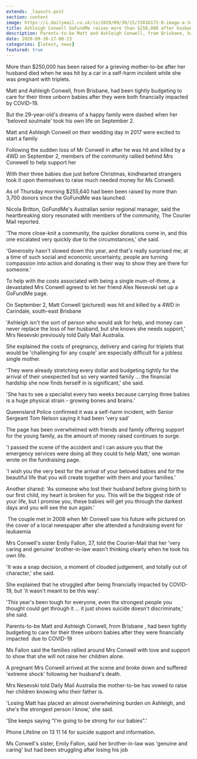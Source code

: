 ```yaml
---
extends: _layouts.post
section: content
image: https://i.dailymail.co.uk/1s/2020/09/30/15/33816172-0-image-a-34_1601476263151.jpg 
title: Ashleigh Conwell GoFundMe raises more than $250,000 after husbands sudden suicide 
description: Parents-to-be Matt and Ashleigh Conwell, from Brisbane, had been tightly budgeting to care for their three unborn babies after they were financially impacted by COVID-19. 
date: 2020-09-30-17-00-23 
categories: [latest, news] 
featured: true 
--- 
```

More than $250,000 has been raised for a grieving mother-to-be after her husband died when he was hit by a car in a self-harm incident while she was pregnant with triplets.   

Matt and Ashleigh Conwell, from Brisbane, had been tightly budgeting to care for their three unborn babies after they were both financially impacted by COVID-19.

But the 29-year-old's dreams of a happy family were dashed when her 'beloved soulmate' took his own life on September 2. 

Matt and Ashleigh Conwell on their wedding day in 2017 were excited to start a family

Following the sudden loss of Mr Conwell in after he was hit and killed by a 4WD on September 2, members of the community rallied behind Mrs Conewell to help support her

With their three babies due just before Christmas, kindhearted strangers took it upon themselves to raise much needed money for Ms Conwell.

As of Thursday morning $255,640 had been been raised by more than 3,700 donors since the GoFundMe was launched. 

Nicola Britton, GoFundMe's Australian senior regional manager, said the heartbreaking story resonated with members of the community, The Courier Mail reported. 

'The more close-knit a community, the quicker donations come in, and this one escalated very quickly due to the circumstances,' she said.

'Generosity hasn't slowed down this year, and that's really surprised me; at a time of such social and economic uncertainty, people are turning compassion into action and donating is their way to show they are there for someone.'

To help with the costs associated with being a single mum-of-three, a devastated Mrs Conwell agreed to let her friend Alex Nesevski set up a GoFundMe page.

On September 2, Matt Conwell (pictured) was hit and killed by a 4WD in Carindale, south-east Brisbane

'Ashleigh isn't the sort of person who would ask for help, and money can never replace the loss of her husband, but she knows she needs support,' Mrs Nesevski previously told Daily Mail Australia.

She explained the costs of pregnancy, delivery and caring for triplets that would be 'challenging for any couple' are especially difficult for a jobless single mother. 

'They were already stretching every dollar and budgeting tightly for the arrival of their unexpected but so very wanted family ... the financial hardship she now finds herself in is significant,' she said.  

'She has to see a specialist every two weeks because carrying three babies is a huge physical strain - growing bones and brains.'

Queensland Police confirmed it was a self-harm incident, with Senior Sergeant Tom Nelson saying it had been 'very sad'

The page has been overwhelmed with friends and family offering support for the young family, as the amount of money raised continues to surge.

'I passed the scene of the accident and I can assure you that the emergency services were doing all they could to help Matt,' one woman wrote on the fundraising page.

'I wish you the very best for the arrival of your beloved babies and for the beautiful life that you will create together with them and your families.'

Another shared: 'As someone who lost their husband before giving birth to our first child, my heart is broken for you. This will be the biggest ride of your life, but I promise you, these babies will get you through the darkest days and you will see the sun again.'  

 The couple met in 2008 when Mr Conwell saw his future wife pictured on the cover of a local newspaper after she attended a fundraising event for leukaemia

Mrs Conwell's sister Emily Fallon, 27, told the Courier-Mail that her 'very caring and genuine' brother-in-law wasn't thinking clearly when he took his own life.

'It was a snap decision, a moment of clouded judgement, and totally out of character,' she said.  

She explained that he struggled after being financially impacted by COVID-19, but 'it wasn't meant to be this way'.

'This year's been tough for everyone, even the strongest people you thought could get through it ... it just shows suicide doesn't discriminate,' she said.  

Parents-to-be Matt and Ashleigh Conwell, from Brisbane , had been tightly budgeting to care for their three unborn babies after they were financially impacted  due to COVID-19  

Ms Fallon said the families rallied around Mrs Conwell with love and support to show that she will not raise her children alone.

A pregnant Mrs Conwell arrived at the scene and broke down and suffered 'extreme shock' following her husband's death.

Mrs Nesevski told Daily Mail Australia the mother-to-be has vowed to raise her children knowing who their father is.

'Losing Matt has placed an almost overwhelming burden on Ashleigh, and she's the strongest person I know,' she said. 

'She keeps saying "I'm going to be strong for our babies".'

Phone Lifeline on 13 11 14 for suicide support and information.  

Ms Conwell's sister, Emily Fallon, said her brother-in-law was 'genuine and caring' but had been struggling after losing his job

